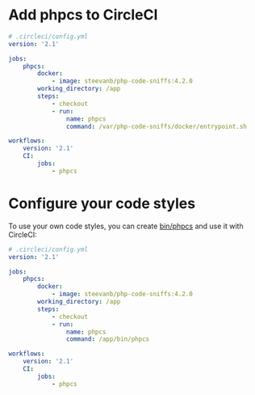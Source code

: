 # Add phpcs to CircleCI

```yaml
# .circleci/config.yml
version: '2.1'

jobs:
    phpcs:
        docker:
            - image: steevanb/php-code-sniffs:4.2.0
        working_directory: /app
        steps:
            - checkout
            - run:
                name: phpcs
                command: /var/php-code-sniffs/docker/entrypoint.sh

workflows:
    version: '2.1'
    CI:
        jobs:
            - phpcs
```

# Configure your code styles

To use your own code styles, you can create [bin/phpcs](docker.md) and use it with CircleCI:

```yaml
# .circleci/config.yml
version: '2.1'

jobs:
    phpcs:
        docker:
            - image: steevanb/php-code-sniffs:4.2.0
        working_directory: /app
        steps:
            - checkout
            - run:
                name: phpcs
                command: /app/bin/phpcs

workflows:
    version: '2.1'
    CI:
        jobs:
            - phpcs
```
